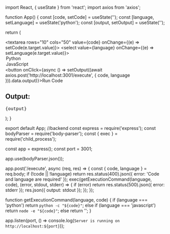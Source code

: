 import React, { useState } from 'react';
import axios from 'axios';

function App() {
  const [code, setCode] = useState('');
  const [language, setLanguage] = useState('python');
  const [output, setOutput] = useState('');

  return (
    <div>
      <textarea rows="10" cols="50" value={code} onChange={(e) => setCode(e.target.value)}></textarea>
      <select value={language} onChange={(e) => setLanguage(e.target.value)}>
        <option value="python">Python</option>
        <option value="javascript">JavaScript</option>
      </select>
      <button onClick={async () => setOutput((await axios.post('http://localhost:3001/execute', { code, language })).data.output)}>Run Code</button>
      <h2>Output:</h2>
      <pre>{output}</pre>
    </div>
  );
}

export default App;
//backend
const express = require('express');
const bodyParser = require('body-parser');
const { exec } = require('child_process');

const app = express();
const port = 3001;

app.use(bodyParser.json());

app.post('/execute', async (req, res) => {
  const { code, language } = req.body;
  if (!code || !language) return res.status(400).json({ error: 'Code and language are required' });
  exec(getExecutionCommand(language, code), (error, stdout, stderr) => {
    if (error) return res.status(500).json({ error: stderr });
    res.json({ output: stdout });
  });
});

function getExecutionCommand(language, code) {
  if (language === 'python') return `python -c "${code}"`;
  else if (language === 'javascript') return `node -e "${code}"`;
  else return '';
}

app.listen(port, () => console.log(`Server is running on http://localhost:${port}`));
